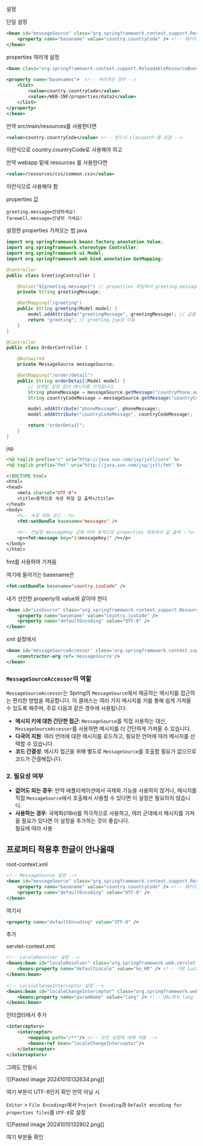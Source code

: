 

설정

단일 설정
```xml
<bean id="messageSource" class="org.springframework.context.support.ResourceBundleMessageSource">  
    <property name="basename" value="country.countryCode" /> <!-- 패키지 경로 포함 -->  
</bean>
```

properties 여러개 설정

```xml
<bean class="org.springframework.context.support.ReloadableResourceBundleMessageSource" id="messageSource">  
  
<property name="basenames">  <!-- 여러개인 경우 -->  
    <list>  
        <value>country.countryCode</value>
        <value>/WEB-INF/properties/data2</value>  
    </list>  
</property>  
</bean>
```






만약 src/main/resources를 사용한다면 
```xml
<value>country.countryCode</value> <!-- 반드시 classpath:를 포함 -->
```
이런식으로 country.countryCode로 사용해야 하고


만약 webapp 밑에 resources 를 사용한다면 
```xml
<value>/resources/css/common.css</value>
```
이런식으로 사용해야 함


properties 값
```properties
greeting.message=안녕하세요!
farewell.message=안녕히 가세요!
```

설정한 properties 가져오는 법 java

```java
import org.springframework.beans.factory.annotation.Value;
import org.springframework.stereotype.Controller;
import org.springframework.ui.Model;
import org.springframework.web.bind.annotation.GetMapping;

@Controller
public class GreetingController {

    @Value("${greeting.message}") // properties 파일에서 greeting.message 값을 가져옵니다.
    private String greetingMessage;

    @GetMapping("/greeting")
    public String greeting(Model model) {
        model.addAttribute("greetingMessage", greetingMessage); // 값을 모델에 추가
        return "greeting"; // greeting.jsp로 이동
    }
}

```


```java
@Controller
public class OrderController {

    @Autowired
    private MessageSource messageSource;

    @GetMapping("/order/detail")
    public String orderDetail(Model model) {
        // 로케일 설정 없이 메시지를 가져옵니다.
        String phoneMessage = messageSource.getMessage("countryPhone.au", null, Locale.getDefault());
        String countryCodeMessage = messageSource.getMessage("countryCode.au", null, Locale.getDefault());

        model.addAttribute("phoneMessage", phoneMessage);
        model.addAttribute("countryCodeMessage", countryCodeMessage);

        return "orderDetail";
    }
}

```



jsp

```jsp
<%@ taglib prefix="c" uri="http://java.sun.com/jsp/jstl/core" %>
<%@ taglib prefix="fmt" uri="http://java.sun.com/jsp/jstl/fmt" %>

<!DOCTYPE html>
<html>
<head>
    <meta charset="UTF-8">
    <title>동적으로 속성 파일 값 출력</title>
</head>
<body>
    <%-- 속성 파일 로드 --%>
    <fmt:setBundle basename="messages" />
    
    <%-- 전달된 messageKey 값에 따라 동적으로 properties 파일에서 값 출력 --%>
    <p><fmt:message key="${messageKey}" /></p>
</body>
</html>

```

fmt를 사용하여 가져옴

여기에 들어가는 basename은
```jsp
<fmt:setBundle basename="country.isoCode" />
```

내가 선언한 property의  value와 같아야 한다
```xml
<bean id="isoSource" class="org.springframework.context.support.ResourceBundleMessageSource">  
    <property name="basename" value="country.isoCode" />  
    <property name="defaultEncoding" value="UTF-8" />  
</bean>
```





xml 설정에서 

```xml
<bean id='messageSourceAccessor' class='org.springframework.context.support.MessageSourceAccessor'>  
    <constructor-arg ref='messageSource'/>  
</bean>
```

### `MessageSourceAccessor`의 역할

`MessageSourceAccessor`는 Spring의 `MessageSource`에서 제공하는 메시지를 접근하는 편리한 방법을 제공합니다. 이 클래스는 여러 가지 메시지를 키를 통해 쉽게 가져올 수 있도록 해주며, 주로 다음과 같은 경우에 사용됩니다:

- **메시지 키에 대한 간단한 접근**: `MessageSource`를 직접 사용하는 대신, `MessageSourceAccessor`를 사용하면 메시지를 더 간단하게 가져올 수 있습니다.
- **다국어 지원**: 여러 언어에 대한 메시지를 로드하고, 필요한 언어에 따라 메시지를 선택할 수 있습니다.
- **코드 간결성**: 메시지 접근을 위해 별도로 `MessageSource`를 호출할 필요가 없으므로 코드가 간결해집니다.

### 2. 필요성 여부

- **없어도 되는 경우**: 만약 애플리케이션에서 국제화 기능을 사용하지 않거나, 메시지를 직접 `MessageSource`에서 호출해서 사용할 수 있다면 이 설정은 필요하지 않습니다.
- **사용하는 경우**: 국제화(i18n)를 적극적으로 사용하고, 여러 군데에서 메시지를 가져올 필요가 있다면 이 설정을 추가하는 것이 좋습니다.
\
필요에 따라 사용



## 프로퍼티 적용후  한글이 안나올때


root-context.xml
```xml
<!-- MessageSource 설정 -->  
<bean id="messageSource" class="org.springframework.context.support.ResourceBundleMessageSource">  
    <property name="basename" value="country.countryCode" /> <!-- 패키지 경로 포함 -->  
    <property name="defaultEncoding" value="UTF-8" />  
</bean>
```
여기서 

```xml
<property name="defaultEncoding" value="UTF-8" />  
```

추가


servlet-context.xml

```xml
<!-- LocaleResolver 설정 -->  
<beans:bean id="localeResolver" class="org.springframework.web.servlet.i18n.SessionLocaleResolver">  
    <beans:property name="defaultLocale" value="ko_KR" /> <!-- 기본 Locale을 한국어로 설정 -->  
</beans:bean>  
  
<!-- LocaleChangeInterceptor 설정 -->  
<beans:bean id="localeChangeInterceptor" class="org.springframework.web.servlet.i18n.LocaleChangeInterceptor">  
    <beans:property name="paramName" value="lang" /> <!-- URL에서 lang 파라미터를 통해 Locale 변경 -->  
</beans:bean>
```



인터셉터에서 추가 
```xml
<interceptors>  
    <interceptor>  
        <mapping path="/**"/> <!-- 모든 요청에 대해 적용 -->  
        <beans:ref bean="localeChangeInterceptor"/>  
    </interceptor>  
</interceptors>
```


그래도 안될시 


![[Pasted image 20241015132634.png]]


여기 부분이 UTF-8인지 확인 
만약 아닐 시


`Editor` > `File Encodings`에서 `Project Encoding`과 `Default encoding for properties files`를 `UTF-8`로 설정


![[Pasted image 20241015132802.png]]


여기 부분들 확인 